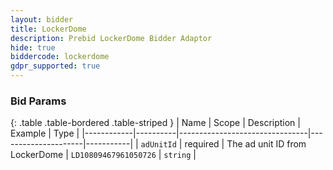 ```yaml
---
layout: bidder
title: LockerDome
description: Prebid LockerDome Bidder Adaptor
hide: true
biddercode: lockerdome
gdpr_supported: true
---
```




### Bid Params

{: .table .table-bordered .table-striped }
| Name       | Scope    | Description                    | Example             | Type      |
|------------|----------|--------------------------------|---------------------|-----------|
| `adUnitId` | required | The ad unit ID from LockerDome | `LD10809467961050726` | `string` |
